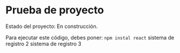 <h1> Prueba de proyecto</h1>

Estado del proyecto: En construcción.

Para ejecutar este código, debes poner:
```npm instal react```
sistema de registro 2
sistema de registro 3
